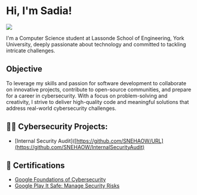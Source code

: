 <h1>Hi, I'm Sadia! </h1>
<a href="https://linkedin.com/in/snehaow/"><img src="https://img.shields.io/badge/-LinkedIn-0072b1?&style=for-the-badge&logo=linkedin&logoColor=white" /></a>

I'm a Computer Science student at Lassonde School of Engineering, York University, deeply passionate about technology and committed to tackling intricate challenges.

## Objective 
To leverage my skills and passion for software development to collaborate on innovative projects, contribute to open-source communities, and prepare for a career in cybersecurity. With a focus on problem-solving and creativity, I strive to deliver high-quality code and meaningful solutions that address real-world cybersecurity challenges.

<h2>👨‍💻 Cybersecurity Projects:</h2>

- [Internal Security Audit]([https://github.com/SNEHAOW/URL](https://github.com/SNEHAOW/InternalSecurityAudit)

<h2>📄 Certifications</h2>

- [Google Foundations of Cybersecurity](https://coursera.org/share/9c4e2067d6249d7066955288ea1b84fe)
- [Google Play It Safe: Manage Security Risks](https://coursera.org/share/54f08f2e537497c8dfe665bf87a0faf3)




<!--
**joshmadakor1/joshmadakor1** is a ✨ _special_ ✨ repository because its `README.md` (this file) appears on your GitHub profile.

Here are some ideas to get you started:

- 🔭 I’m currently working on ...
- 🌱 I’m currently learning ...
- 👯 I’m looking to collaborate on ...
- 🤔 I’m looking for help with ...
- 💬 Ask me about ...
- 📫 How to reach me: ...
- 😄 Pronouns: ...
- ⚡ Fun fact: ...
-->
